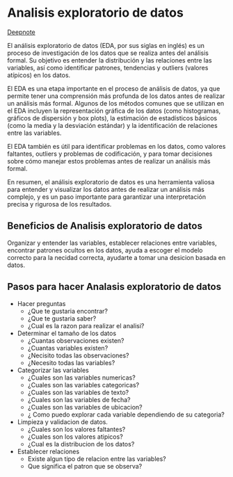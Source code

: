 # Analisis exploratorio de datos

[Deepnote](https://deepnote.com/workspace/erik172-452dedf4-e906-4883-91a1-2b4c46b9c011/project/AnalisisExploratorioDatos-8041d9ca-efa4-475f-846e-56a11424e789/notebook/AnalisisExploratorioDatos%2Fanalisis_exploratorio-873b03aa1ba945819b018deb1c85f9b6)

El análisis exploratorio de datos (EDA, por sus siglas en inglés) es un proceso de investigación de los datos que se realiza antes del análisis formal. Su objetivo es entender la distribución y las relaciones entre las variables, así como identificar patrones, tendencias y outliers (valores atípicos) en los datos.

El EDA es una etapa importante en el proceso de análisis de datos, ya que permite tener una comprensión más profunda de los datos antes de realizar un análisis más formal. Algunos de los métodos comunes que se utilizan en el EDA incluyen la representación gráfica de los datos (como histogramas, gráficos de dispersión y box plots), la estimación de estadísticos básicos (como la media y la desviación estándar) y la identificación de relaciones entre las variables.

El EDA también es útil para identificar problemas en los datos, como valores faltantes, outliers y problemas de codificación, y para tomar decisiones sobre cómo manejar estos problemas antes de realizar un análisis más formal.

En resumen, el análisis exploratorio de datos es una herramienta valiosa para entender y visualizar los datos antes de realizar un análisis más complejo, y es un paso importante para garantizar una interpretación precisa y rigurosa de los resultados.

## Beneficios de Analisis exploratorio de datos
Organizar y entender las variables, establecer relaciones entre variables, encontrar patrones ocultos en los datos, ayuda a escoger el modelo correcto para la necidad correcta, ayudarte a tomar una desicion basada en datos.

## Pasos para hacer Analasis exploratorio de datos
- Hacer preguntas
    - ¿Que te gustaria encontrar?
    - ¿Que te gustaria saber?
    - ¿Cual es la razon para realizar el analisi?
- Determinar el tamaño de los datos
    - ¿Cuantas observaciones existen?
    - ¿Cuantas variables existen?
    - ¿Necisito todas las observaciones?
    - ¿Necesito todas las variables?
- Categorizar las variables
    - ¿Cuales son las variables numericas?
    - ¿Cuales son las variables categoricas?
    - ¿Cuales son las variables de texto?
    - ¿Cuales son las variables de fecha?
    - ¿Cuales son las variables de ubicacion?
    - ¿ Como puedo explorar cada variable dependiendo de su categoria?
- Limpieza y validacion de datos.
    - ¿Cuales son los valores faltantes?
    - ¿Cuales son los valores atipicos?
    - ¿Cual es la distribucion de los datos?
- Establecer relaciones
    - Existe algun tipo de relacion entre las variables?
    - Que significa el patron que se observa?
